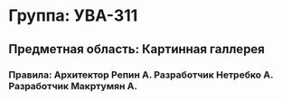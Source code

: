 # Группа: УВА-311
## Предметная область: Картинная галлерея
### Правила: Архитектор Репин А. Разработчик Нетребко А. Разработчик Макртумян А.
